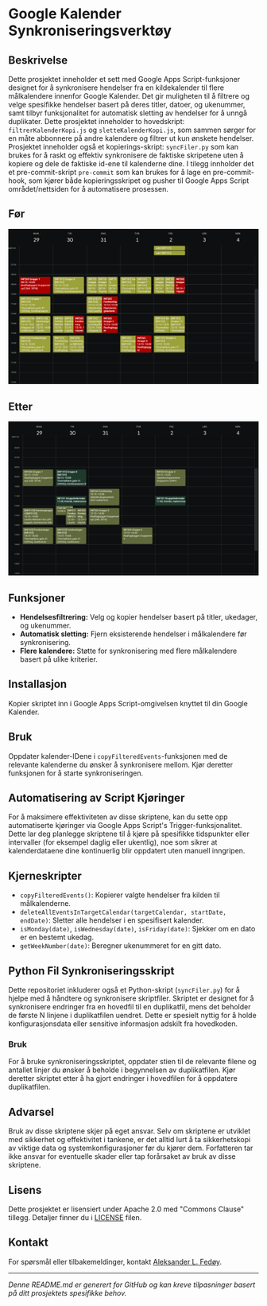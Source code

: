 # Google Kalender Synkroniseringsverktøy

## Beskrivelse
Dette prosjektet inneholder et sett med Google Apps Script-funksjoner designet for å synkronisere hendelser fra en kildekalender til flere målkalendere innenfor Google Kalender. Det gir muligheten til å filtrere og velge spesifikke hendelser basert på deres titler, datoer, og ukenummer, samt tilbyr funksjonalitet for automatisk sletting av hendelser for å unngå duplikater. Dette prosjektet inneholder to hovedskript: `filtrerKalenderKopi.js` og `sletteKalenderKopi.js`, som sammen sørger for en måte abbonnere på andre kalendere og filtrer ut kun ønskete hendelser. Prosjektet inneholder også et kopierings-skript: `syncFiler.py` som kan brukes for å raskt og effektiv synkronisere de faktiske skripetene uten å kopiere og dele de faktiske id-ene til kalenderne dine. I tilegg innholder det et pre-commit-skript `pre-commit` som kan brukes for å lage en pre-commit-hook, som kjører både kopieringsskripet og pusher til Google Apps Script området/nettsiden for å automatisere prosessen.

## Før

![Før](før.png)

## Etter

![Etter](etter.png)

## Funksjoner

- **Hendelsesfiltrering:** Velg og kopier hendelser basert på titler, ukedager, og ukenummer.
- **Automatisk sletting:** Fjern eksisterende hendelser i målkalendere før synkronisering.
- **Flere kalendere:** Støtte for synkronisering med flere målkalendere basert på ulike kriterier.

## Installasjon

Kopier skriptet inn i Google Apps Script-omgivelsen knyttet til din Google Kalender.

## Bruk

Oppdater kalender-IDene i `copyFilteredEvents`-funksjonen med de relevante kalenderne du ønsker å synkronisere mellom. Kjør deretter funksjonen for å starte synkroniseringen.

## Automatisering av Script Kjøringer

For å maksimere effektiviteten av disse skriptene, kan du sette opp automatiserte kjøringer via Google Apps Script's Trigger-funksjonalitet. Dette lar deg planlegge skriptene til å kjøre på spesifikke tidspunkter eller intervaller (for eksempel daglig eller ukentlig), noe som sikrer at kalenderdataene dine kontinuerlig blir oppdatert uten manuell inngripen.


## Kjerneskripter

- `copyFilteredEvents()`: Kopierer valgte hendelser fra kilden til målkalenderne.
- `deleteAllEventsInTargetCalendar(targetCalendar, startDate, endDate)`: Sletter alle hendelser i en spesifisert kalender.
- `isMonday(date)`, `isWednesday(date)`, `isFriday(date)`: Sjekker om en dato er en bestemt ukedag.
- `getWeekNumber(date)`: Beregner ukenummeret for en gitt dato.

## Python Fil Synkroniseringsskript

Dette repositoriet inkluderer også et Python-skript (`syncFiler.py`) for å hjelpe med å håndtere og synkronisere skriptfiler. Skriptet er designet for å synkronisere endringer fra en hovedfil til en duplikatfil, mens det beholder de første N linjene i duplikatfilen uendret. Dette er spesielt nyttig for å holde konfigurasjonsdata eller sensitive informasjon adskilt fra hovedkoden.

### Bruk

For å bruke synkroniseringsskriptet, oppdater stien til de relevante filene og antallet linjer du ønsker å beholde i begynnelsen av duplikatfilen. Kjør deretter skriptet etter å ha gjort endringer i hovedfilen for å oppdatere duplikatfilen.

## Advarsel
Bruk av disse skriptene skjer på eget ansvar. Selv om skriptene er utviklet med sikkerhet og effektivitet i tankene, er det alltid lurt å ta sikkerhetskopi av viktige data og systemkonfigurasjoner før du kjører dem. Forfatteren tar ikke ansvar for eventuelle skader eller tap forårsaket av bruk av disse skriptene.

## Lisens
Dette prosjektet er lisensiert under Apache 2.0 med "Commons Clause" tillegg. Detaljer finner du i [LICENSE](LICENSE.md) filen.

## Kontakt
For spørsmål eller tilbakemeldinger, kontakt [Aleksander L. Fedøy](mailto:aleksander.fedoy@gmail.com).

---

*Denne README.md er generert for GitHub og kan kreve tilpasninger basert på ditt prosjektets spesifikke behov.*